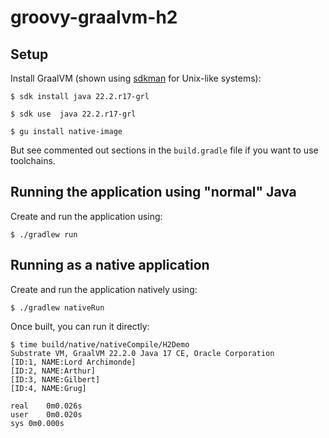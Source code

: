 # groovy-graalvm-h2

## Setup

Install GraalVM (shown using [sdkman](https://sdkman.io/) for Unix-like systems):

```
$ sdk install java 22.2.r17-grl

$ sdk use  java 22.2.r17-grl

$ gu install native-image
```

But see commented out sections in the `build.gradle` file if you want to use toolchains. 

## Running the application using "normal" Java

Create and run the application using:

```
$ ./gradlew run
```

## Running as a native application

Create and run the application natively using:

```
$ ./gradlew nativeRun
```

Once built, you can run it directly:

```
$ time build/native/nativeCompile/H2Demo 
Substrate VM, GraalVM 22.2.0 Java 17 CE, Oracle Corporation
[ID:1, NAME:Lord Archimonde]
[ID:2, NAME:Arthur]
[ID:3, NAME:Gilbert]
[ID:4, NAME:Grug]

real	0m0.026s
user	0m0.020s
sys	0m0.000s
```